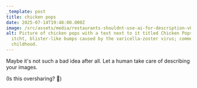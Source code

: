 ```yaml
---
_template: post
title: chicken pops
date: 2025-07-14T19:48:00.000Z
image: /src/assets/media/restaurants-shouldnt-use-ai-for-description-v0-f01ujzcbhucf1.jpeg
alt: Picture of chicken pops with a text next to it titled Chicken Pops. Small,
  itcht, blister-like bumps caused by the varicella-zoster virus; common in
  childhood.
---
```

Maybe it's not such a bad idea after all. Let a human take care of describing your images.

(Is this oversharing? 😬)

